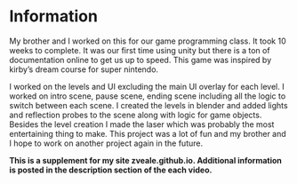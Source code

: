 # Information
My brother and I worked on this for our game programming class. It took 10 weeks 
to complete. It was our first time using unity but there is a ton of documentation 
online to get us up to speed. This game was inspired by kirby’s dream course for 
super nintendo.

I worked on the levels and UI excluding the main UI overlay for each level. I 
worked on intro scene, pause scene, ending scene including all the logic to switch
between each scene. I created the levels in blender and added lights and reflection 
probes to the scene along with logic for game objects. Besides the level creation I 
made the laser which was probably the most entertaining thing to make. This
project was a lot of fun and my brother and I hope to work on another project 
again in the future.

**This is a supplement for my site zveale.github.io. Additional information is posted in the description section of the each video.**
